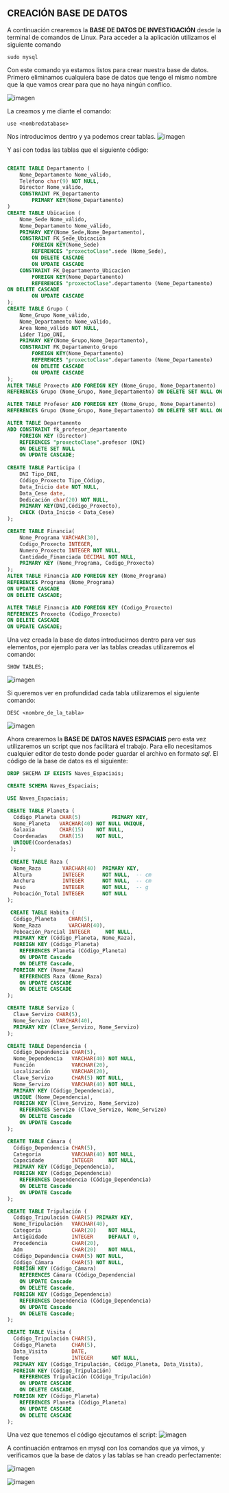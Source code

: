 ## CREACIÓN BASE DE DATOS ##

A continuación crearemos la **BASE DE DATOS DE INVESTIGACIÓN** desde la terminal de comandos de Linux. Para acceder a la aplicación utilizamos el siguiente comando 
~~~~
sudo mysql
~~~~

Con este comando ya estamos listos para crear nuestra base de datos.
Primero eliminamos cualquiera base de datos que tengo el mismo nombre que la que vamos crear para que no haya ningún conflico.

![imagen](https://github.com/AlbertoMartinezPose/tarea-3-bases/blob/master/0.1.PNG)

La creamos y me diante el comando:
~~~~
use <nombredatabase>
~~~~
Nos introducimos dentro y ya podemos crear tablas.
![imagen](https://github.com/AlbertoMartinezPose/tarea-3-bases/blob/master/0.2.PNG)


Y así con todas las tablas que el siguiente código:
~~~~sql

CREATE TABLE Departamento (
	Nome_Departamento Nome_válido,
	Teléfono char(9) NOT NULL,
	Director Nome_válido,
	CONSTRAINT PK_Departamento
		PRIMARY KEY(Nome_Departamento)
)
CREATE TABLE Ubicacion (
	Nome_Sede Nome_válido,
	Nome_Departamento Nome_válido,
	PRIMARY KEY(Nome_Sede,Nome_Departamento),
	CONSTRAINT FK_Sede_Ubicacion
		FOREIGN KEY(Nome_Sede) 
		REFERENCES "proxectoClase".sede (Nome_Sede),
		ON DELETE CASCADE
		ON UPDATE CASCADE
	CONSTRAINT FK_Departamento_Ubicacion
		FOREIGN KEY(Nome_Departamento)
		REFERENCES "proxectoClase".departamento (Nome_Departamento)
ON DELETE CASCADE
		ON UPDATE CASCADE
);
CREATE TABLE Grupo (
	Nome_Grupo Nome_válido,
	Nome_Departamento Nome_válido,
	Area Nome_válido NOT NULL,
	Líder Tipo_DNI,
	PRIMARY KEY(Nome_Grupo,Nome_Departamento),
	CONSTRAINT FK_Departamento_Grupo
		FOREIGN KEY(Nome_Departamento)
		REFERENCES "proxectoClase".departamento (Nome_Departamento)
		ON DELETE CASCADE
		ON UPDATE CASCADE
);
ALTER TABLE Proxecto ADD FOREIGN KEY (Nome_Grupo, Nome_Departamento)
REFERENCES Grupo (Nome_Grupo, Nome_Departamento) ON DELETE SET NULL ON UPDATE CASCADE;

ALTER TABLE Profesor ADD FOREIGN KEY (Nome_Grupo, Nome_Departamento)
REFERENCES Grupo (Nome_Grupo, Nome_Departamento) ON DELETE SET NULL ON UPDATE CASCADE;

ALTER TABLE Departamento
ADD CONSTRAINT fk_profesor_departamento
	FOREIGN KEY (Director) 
	REFERENCES "proxectoClase".profesor (DNI)
	ON DELETE SET NULL
	ON UPDATE CASCADE;
	
CREATE TABLE Participa (
	DNI Tipo_DNI,
	Código_Proxecto Tipo_Código,
	Data_Inicio date NOT NULL,
	Data_Cese date,
	Dedicación char(20) NOT NULL,
	PRIMARY KEY(DNI,Código_Proxecto),
	CHECK (Data_Inicio < Data_Cese)
);

CREATE TABLE Financia(
	Nome_Programa VARCHAR(30),
	Codigo_Proxecto INTEGER,
	Numero_Proxecto INTEGER NOT NULL,
	Cantidade_Financiada DECIMAL NOT NULL,
	PRIMARY KEY (Nome_Programa, Codigo_Proxecto)
);
ALTER TABLE Financia ADD FOREIGN KEY (Nome_Programa)
REFERENCES Programa (Nome_Programa) 
ON UPDATE CASCADE 
ON DELETE CASCADE;

ALTER TABLE Financia ADD FOREIGN KEY (Codigo_Proxecto)
REFERENCES Proxecto (Codigo_Proxecto) 
ON DELETE CASCADE 
ON UPDATE CASCADE;
~~~~

Una vez creada la base de datos introducirnos dentro para ver sus elementos, por ejemplo para ver las tablas creadas utilizaremos el comando:
~~~~
SHOW TABLES;
~~~~
![imagen](https://github.com/AlbertoMartinezPose/tarea-3-bases/blob/master/0.3.PNG)

Si queremos ver en profundidad cada tabla utilizaremos el siguiente comando:
~~~~
DESC <nombre_de_la_tabla>
~~~~
![imagen](https://github.com/AlbertoMartinezPose/tarea-3-bases/blob/master/0.4.PNG?raw=true)

Ahora crearemos la **BASE DE DATOS NAVES ESPACIAIS** pero esta vez utilizaremos un script que nos facilitará el trabajo. Para ello necesitamos cualquier editor de testo  donde poder guardar el archivo en formato *sql*.
El código de la base de datos es el siguiente:
~~~~sql
DROP SHCEMA IF EXISTS Naves_Espaciais;

CREATE SCHEMA Naves_Espaciais;

USE Naves_Espaciais;

CREATE TABLE Planeta (
  Código_Planeta CHAR(5)          PRIMARY KEY,
  Nome_Planeta   VARCHAR(40) NOT NULL UNIQUE,
  Galaxia        CHAR(15)    NOT NULL,
  Coordenadas    CHAR(15)    NOT NULL,
  UNIQUE(Coordenadas)
 );
 
 CREATE TABLE Raza (
  Nome_Raza       VARCHAR(40)  PRIMARY KEY,
  Altura          INTEGER      NOT NULL,  -- cm
  Anchura         INTEGER      NOT NULL,  -- cm
  Peso            INTEGER      NOT NULL,  -- g
  Poboación_Total INTEGER      NOT NULL
);

 CREATE TABLE Habita (
  Código_Planeta    CHAR(5),
  Nome_Raza         VARCHAR(40),
  Poboación_Parcial INTEGER     NOT NULL,
  PRIMARY KEY (Código_Planeta, Nome_Raza),
  FOREIGN KEY (Código_Planeta)
    REFERENCES Planeta (Código_Planeta)
    ON UPDATE Cascade
    ON DELETE Cascade,
  FOREIGN KEY (Nome_Raza)
    REFERENCES Raza (Nome_Raza)
    ON UPDATE CASCADE
    ON DELETE CASCADE
);

CREATE TABLE Servizo (
  Clave_Servizo CHAR(5),
  Nome_Servizo  VARCHAR(40),
  PRIMARY KEY (Clave_Servizo, Nome_Servizo)
);

CREATE TABLE Dependencia (
  Código_Dependencia CHAR(5),
  Nome_Dependencia   VARCHAR(40) NOT NULL,
  Función            VARCHAR(20),
  Localización       VARCHAR(20),
  Clave_Servizo      CHAR(5) NOT NULL,
  Nome_Servizo       VARCHAR(40) NOT NULL,
  PRIMARY KEY (Código_Dependencia),
  UNIQUE (Nome_Dependencia),
  FOREIGN KEY (Clave_Servizo, Nome_Servizo)
    REFERENCES Servizo (Clave_Servizo, Nome_Servizo)
    ON DELETE Cascade
    ON UPDATE Cascade
);

CREATE TABLE Cámara (
  Código_Dependencia CHAR(5),
  Categoría          VARCHAR(40) NOT NULL,
  Capacidade         INTEGER     NOT NULL,
  PRIMARY KEY (Código_Dependencia),
  FOREIGN KEY (Código_Dependencia)
    REFERENCES Dependencia (Código_Dependencia)
    ON DELETE Cascade
    ON UPDATE Cascade
);

CREATE TABLE Tripulación (
  Código_Tripulación CHAR(5) PRIMARY KEY,
  Nome_Tripulación   VARCHAR(40),
  Categoría          CHAR(20)    NOT NULL,
  Antigüidade        INTEGER     DEFAULT 0,
  Procedencia        CHAR(20),
  Adm                CHAR(20)    NOT NULL,
  Código_Dependencia CHAR(5) NOT NULL,
  Código_Cámara      CHAR(5) NOT NULL,
  FOREIGN KEY (Código_Cámara)
    REFERENCES Cámara (Código_Dependencia)
    ON UPDATE Cascade
    ON DELETE Cascade,
  FOREIGN KEY (Código_Dependencia)
    REFERENCES Dependencia (Código_Dependencia)
    ON UPDATE Cascade
    ON DELETE Cascade;
);

CREATE TABLE Visita (
  Código_Tripulación CHAR(5),
  Código_Planeta     CHAR(5),
  Data_Visita        DATE,
  Tempo              INTEGER      NOT NULL,
  PRIMARY KEY (Código_Tripulación, Código_Planeta, Data_Visita),
  FOREIGN KEY (Código_Tripulación)
    REFERENCES Tripulación (Código_Tripulación)
    ON UPDATE CASCADE
    ON DELETE CASCADE,
  FOREIGN KEY (Código_Planeta)
    REFERENCES Planeta (Código_Planeta)
    ON UPDATE CASCADE
    ON DELETE CASCADE 
);
~~~~
Una vez que tenemos el código ejecutamos el script:
![imagen](https://github.com/AlbertoMartinezPose/tarea-3-bases/blob/master/1.1.PNG)

A continuación entramos en mysql con los comandos que ya vimos, y verificamos que la base de datos y las tablas se han creado perfectamente:

![imagen](https://github.com/AlbertoMartinezPose/tarea-3-bases/blob/master/1.2.PNG)

![imagen](https://github.com/AlbertoMartinezPose/tarea-3-bases/blob/master/1.3.PNG)




